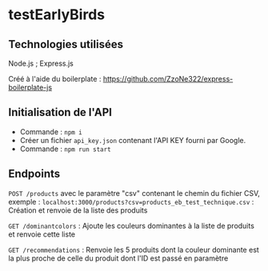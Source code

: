 # testEarlyBirds

## Technologies utilisées 
Node.js ; Express.js

Créé à l'aide du boilerplate : https://github.com/ZzoNe322/express-boilerplate-js

## Initialisation de l'API
- Commande : `npm i`
- Créer un fichier `api_key.json` contenant l'API KEY fourni par Google.
- Commande : `npm run start`

## Endpoints

`POST /products` avec le paramètre "csv" contenant le chemin du fichier CSV, exemple : `localhost:3000/products?csv=products_eb_test_technique.csv` : Création et renvoie de la liste des produits

`GET /dominantcolors` : Ajoute les couleurs dominantes à la liste de produits et renvoie cette liste

`GET /recommendations` : Renvoie les 5 produits dont la couleur dominante est la plus proche de celle du produit dont l'ID est passé en paramètre
